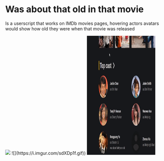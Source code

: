# Was about that old in that movie
Is a userscript that works on IMDb movies pages, hovering actors avatars would show how old they were when that movie was released

<img src="https://i.imgur.com/sdXDp1f.gif"/>
![](https://i.imgur.com/sdXDp1f.gif))

<img src="/example.gif" alt="drawing" width="216" height="376"/>
